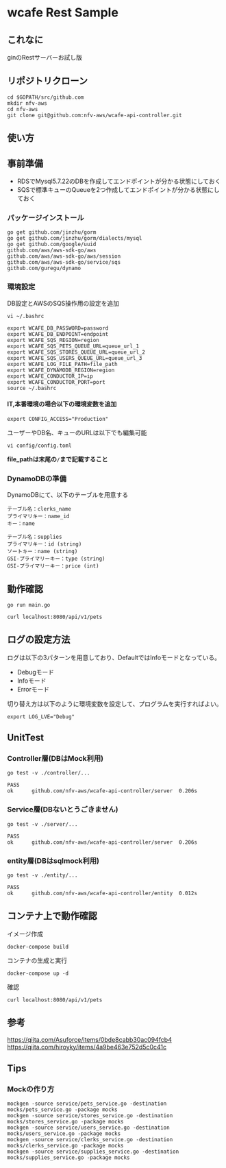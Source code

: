 # wcafe Rest Sample

## これなに

ginのRestサーバーお試し版

## リポジトリクローン

```
cd $GOPATH/src/github.com
mkdir nfv-aws
cd nfv-aws
git clone git@github.com:nfv-aws/wcafe-api-controller.git
```

## 使い方

## 事前準備
* RDSでMysql5.7.22のDBを作成してエンドポイントが分かる状態にしておく
* SQSで標準キューのQueueを2つ作成してエンドポイントが分かる状態にしておく

### パッケージインストール

```
go get github.com/jinzhu/gorm
go get github.com/jinzhu/gorm/dialects/mysql
go get github.com/google/uuid
github.com/aws/aws-sdk-go/aws
github.com/aws/aws-sdk-go/aws/session
github.com/aws/aws-sdk-go/service/sqs
github.com/guregu/dynamo
```

### 環境設定

DB設定とAWSのSQS操作用の設定を追加

```
vi ~/.bashrc

export WCAFE_DB_PASSWORD=password
export WCAFE_DB_ENDPOINT=endpoint
export WCAFE_SQS_REGION=region
export WCAFE_SQS_PETS_QUEUE_URL=queue_url_1
export WCAFE_SQS_STORES_QUEUE_URL=queue_url_2
export WCAFE_SQS_USERS_QUEUE_URL=queue_url_3
export WCAFE_LOG_FILE_PATH=file_path  
export WCAFE_DYNAMODB_REGION=region
export WCAFE_CONDUCTOR_IP=ip
export WCAFE_CONDUCTOR_PORT=port
source ~/.bashrc
```
#### IT,本番環境の場合以下の環境変数を追加
```
export CONFIG_ACCESS="Production"
```

ユーザーやDB名、キューのURLは以下でも編集可能

```
vi config/config.toml
```
**file_pathは末尾の`/`まで記載すること**  

### DynamoDBの準備
DynamoDBにて、以下のテーブルを用意する

```
テーブル名：clerks_name
プライマリキー：name_id
キー：name
```
```
テーブル名：supplies
プライマリキー：id (string)
ソートキー：name (string)
GSI-プライマリーキー：type (string)
GSI-プライマリーキー：price (int)
```
## 動作確認

```
go run main.go

curl localhost:8080/api/v1/pets
```

## ログの設定方法
ログは以下の3パターンを用意しており、DefaultではInfoモードとなっている。
- Debugモード
- Infoモード
- Errorモード

切り替え方は以下のように環境変数を設定して、プログラムを実行すればよい。
```
export LOG_LVE="Debug"
```

## UnitTest

### Controller層(DBはMock利用)

```
go test -v ./controller/...

PASS
ok      github.com/nfv-aws/wcafe-api-controller/server  0.206s
```

### Service層(DBないとうごきません)

```
go test -v ./server/...

PASS
ok      github.com/nfv-aws/wcafe-api-controller/server  0.206s
```

### entity層(DBはsqlmock利用)
```
go test -v ./entity/...

PASS
ok      github.com/nfv-aws/wcafe-api-controller/entity  0.012s
```

## コンテナ上で動作確認
イメージ作成
```
docker-compose build
```
コンテナの生成と実行
```
docker-compose up -d 
```
確認
```
curl localhost:8080/api/v1/pets
```

## 参考

https://qiita.com/Asuforce/items/0bde8cabb30ac094fcb4
https://qiita.com/hiroyky/items/4a9be463e752d5c0c41c

## Tips

### Mockの作り方

```
mockgen -source service/pets_service.go -destination mocks/pets_service.go -package mocks
mockgen -source service/stores_service.go -destination mocks/stores_service.go -package mocks
mockgen -source service/users_service.go -destination mocks/users_service.go -package mocks
mockgen -source service/clerks_service.go -destination mocks/clerks_service.go -package mocks
mockgen -source service/supplies_service.go -destination mocks/supplies_service.go -package mocks
```
